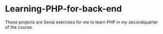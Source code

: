 # Learning-PHP-for-back-end
These projects are Senai exercises for me to learn PHP in my secondquarter of the course.
